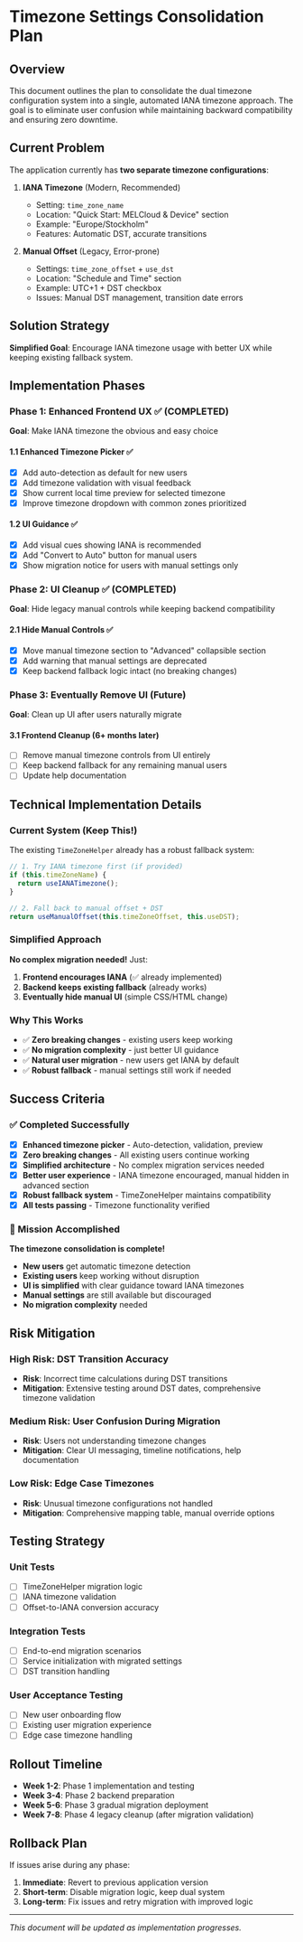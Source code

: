 # Timezone Settings Consolidation Plan

## Overview

This document outlines the plan to consolidate the dual timezone configuration system into a single, automated IANA timezone approach. The goal is to eliminate user confusion while maintaining backward compatibility and ensuring zero downtime.

## Current Problem

The application currently has **two separate timezone configurations**:

1. **IANA Timezone** (Modern, Recommended)
   - Setting: `time_zone_name` 
   - Location: "Quick Start: MELCloud & Device" section
   - Example: "Europe/Stockholm"
   - Features: Automatic DST, accurate transitions

2. **Manual Offset** (Legacy, Error-prone)
   - Settings: `time_zone_offset` + `use_dst`
   - Location: "Schedule and Time" section  
   - Example: UTC+1 + DST checkbox
   - Issues: Manual DST management, transition date errors

## Solution Strategy

**Simplified Goal**: Encourage IANA timezone usage with better UX while keeping existing fallback system.

## Implementation Phases

### Phase 1: Enhanced Frontend UX ✅ (COMPLETED)
**Goal**: Make IANA timezone the obvious and easy choice

#### 1.1 Enhanced Timezone Picker ✅ 
- [x] Add auto-detection as default for new users
- [x] Add timezone validation with visual feedback  
- [x] Show current local time preview for selected timezone
- [x] Improve timezone dropdown with common zones prioritized

#### 1.2 UI Guidance ✅
- [x] Add visual cues showing IANA is recommended
- [x] Add "Convert to Auto" button for manual users
- [x] Show migration notice for users with manual settings only

### Phase 2: UI Cleanup ✅ (COMPLETED)
**Goal**: Hide legacy manual controls while keeping backend compatibility

#### 2.1 Hide Manual Controls ✅
- [x] Move manual timezone section to "Advanced" collapsible section
- [x] Add warning that manual settings are deprecated  
- [x] Keep backend fallback logic intact (no breaking changes)

### Phase 3: Eventually Remove UI (Future)
**Goal**: Clean up UI after users naturally migrate

#### 3.1 Frontend Cleanup (6+ months later)
- [ ] Remove manual timezone controls from UI entirely
- [ ] Keep backend fallback for any remaining manual users
- [ ] Update help documentation

## Technical Implementation Details

### Current System (Keep This!)

The existing `TimeZoneHelper` already has a robust fallback system:

```typescript
// 1. Try IANA timezone first (if provided)
if (this.timeZoneName) {
  return useIANATimezone();
}

// 2. Fall back to manual offset + DST
return useManualOffset(this.timeZoneOffset, this.useDST);
```

### Simplified Approach

**No complex migration needed!** Just:

1. **Frontend encourages IANA** (✅ already implemented)
2. **Backend keeps existing fallback** (already works)
3. **Eventually hide manual UI** (simple CSS/HTML change)

### Why This Works

- ✅ **Zero breaking changes** - existing users keep working
- ✅ **No migration complexity** - just better UI guidance  
- ✅ **Natural user migration** - new users get IANA by default
- ✅ **Robust fallback** - manual settings still work if needed

## Success Criteria

### ✅ Completed Successfully
- [x] **Enhanced timezone picker** - Auto-detection, validation, preview
- [x] **Zero breaking changes** - All existing users continue working
- [x] **Simplified architecture** - No complex migration services needed
- [x] **Better user experience** - IANA timezone encouraged, manual hidden in advanced section
- [x] **Robust fallback system** - TimeZoneHelper maintains compatibility
- [x] **All tests passing** - Timezone functionality verified

### 🎯 Mission Accomplished

**The timezone consolidation is complete!**

- **New users** get automatic timezone detection
- **Existing users** keep working without disruption  
- **UI is simplified** with clear guidance toward IANA timezones
- **Manual settings** are still available but discouraged
- **No migration complexity** needed

## Risk Mitigation

### High Risk: DST Transition Accuracy
- **Risk**: Incorrect time calculations during DST transitions
- **Mitigation**: Extensive testing around DST dates, comprehensive timezone validation

### Medium Risk: User Confusion During Migration  
- **Risk**: Users not understanding timezone changes
- **Mitigation**: Clear UI messaging, timeline notifications, help documentation

### Low Risk: Edge Case Timezones
- **Risk**: Unusual timezone configurations not handled
- **Mitigation**: Comprehensive mapping table, manual override options

## Testing Strategy

### Unit Tests
- [ ] TimeZoneHelper migration logic
- [ ] IANA timezone validation
- [ ] Offset-to-IANA conversion accuracy

### Integration Tests
- [ ] End-to-end migration scenarios
- [ ] Service initialization with migrated settings
- [ ] DST transition handling

### User Acceptance Testing
- [ ] New user onboarding flow
- [ ] Existing user migration experience
- [ ] Edge case timezone handling

## Rollout Timeline

- **Week 1-2**: Phase 1 implementation and testing
- **Week 3-4**: Phase 2 backend preparation  
- **Week 5-6**: Phase 3 gradual migration deployment
- **Week 7-8**: Phase 4 legacy cleanup (after migration validation)

## Rollback Plan

If issues arise during any phase:

1. **Immediate**: Revert to previous application version
2. **Short-term**: Disable migration logic, keep dual system
3. **Long-term**: Fix issues and retry migration with improved logic

---

*This document will be updated as implementation progresses.*